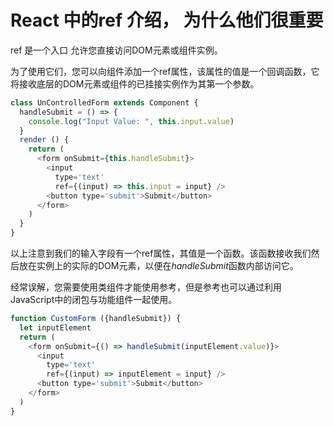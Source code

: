 # React 中的ref 介绍， 为什么他们很重要



ref 是一个入口 允许您直接访问DOM元素或组件实例。

为了使用它们，您可以向组件添加一个ref属性，该属性的值是一个回调函数，它将接收底层的DOM元素或组件的已挂接实例作为其第一个参数。



```javascript
class UnControlledForm extends Component {
  handleSubmit = () => {
    console.log("Input Value: ", this.input.value)
  }
  render () {
    return (
      <form onSubmit={this.handleSubmit}>
        <input
          type='text'
          ref={(input) => this.input = input} />
        <button type='submit'>Submit</button>
      </form>
    )
  }
}
```

以上注意到我们的输入字段有一个ref属性，其值是一个函数。该函数接收我们然后放在实例上的实际的DOM元素，以便在*handleSubmit*函数内部访问它。



经常误解，您需要使用类组件才能使用参考，但是参考也可以通过利用JavaScript中的闭包与功能组件一起使用。



```javascript
function CustomForm ({handleSubmit}) {
  let inputElement
  return (
    <form onSubmit={() => handleSubmit(inputElement.value)}>
      <input
        type='text'
        ref={(input) => inputElement = input} />
      <button type='submit'>Submit</button>
    </form>
  )
}
```


